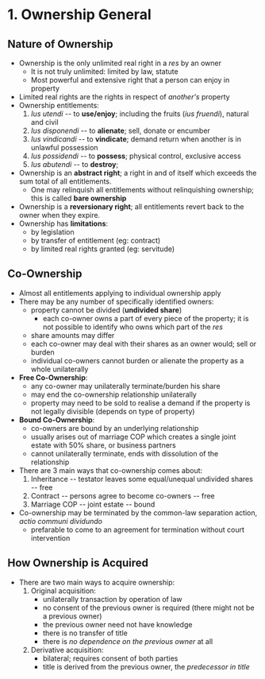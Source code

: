 # 1. Ownership General


## Nature of Ownership
- Ownership is the only unlimited real right in a *res* by an owner
    - It is not truly unlimited: limited by law, statute
    - Most powerful and extensive right that a person can enjoy in property
- Limited real rights are the rights in respect of *another's* property
- Ownership entitlements:
    1. *Ius utendi* -- to **use/enjoy**; including the fruits (*ius fruendi*),
       natural and civil
    2. *Ius disponendi* -- to **alienate**; sell, donate or encumber
    3. *Ius vindicandi* -- to **vindicate**; demand return when another is in
       unlawful possession
    4. *Ius possidendi* -- to **possess**; physical control, exclusive access
    5. *Ius abutendi* -- to **destroy**;
- Ownership is an **abstract right**; a right in and of itself which exceeds the
    sum total of all entitlements.
    - One may relinquish all entitlements without relinquishing ownership; this
        is called **bare ownership**
- Ownership is a **reversionary right**; all entitlements revert back to the
    owner when they expire.
- Ownership has **limitations**:
    - by legislation
    - by transfer of entitlement (eg: contract)
    - by limited real rights granted (eg: servitude)


## Co-Ownership
- Almost all entitlements applying to individual ownership apply
- There may be any number of specifically identified owners:
    - property cannot be divided (**undivided share**)
        - each co-owner owns a part of every piece of the property; it is not
            possible to identify who owns which part of the *res*
    - share amounts may differ
    - each co-owner may deal with their shares as an owner would; sell or
        burden
    - individual co-owners cannot burden or alienate the property as a whole
        unilaterally
- **Free Co-Ownership**:
    - any co-owner may unilaterally terminate/burden his share
    - may end the co-ownership relationship unilaterally
    - property may need to be sold to realise a demand if the
        property is not legally divisible (depends on type of property)
- **Bound Co-Ownership**:
    - co-owners are bound by an underlying relationship
    - usually arises out of marriage COP which creates a single joint estate
        with 50% share, or business partners
    - cannot unilaterally terminate, ends with dissolution of the relationship
- There are 3 main ways that co-ownership comes about:
    1. Inheritance -- testator leaves some equal/unequal undivided shares -- free
    2. Contract -- persons agree to become co-owners -- free
    3. Marriage COP -- joint estate -- bound
- Co-ownership may be terminated by the common-law separation action, *actio
    communi dividundo*
    - prefarable to come to an agreement for termination without court
        intervention


## How Ownership is Acquired
- There are two main ways to acquire ownership:
    1. Original acquisition:
        - unilaterally transaction by operation of law
        - no consent of the previous owner is required (there might not be a
            previous owner)
        - the previous owner need not have knowledge
        - there is no transfer of title
        - there is *no dependence on the previous owner* at all
    2. Derivative acquisition:
        - bilateral; requires consent of both parties
        - title is derived from the previous owner, the *predecessor in title*

